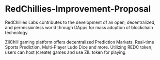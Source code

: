 # RedChillies-Improvement-Proposal

RedChillies Labs contributes to the development of an open, decentralized, and permissionless world through DApps for mass adoption of blockchain technology.

ZilChill gaming platform offers decentralized Prediction Markets, Real-time Sports Prediction, Multi-Player Ludo Dice and more. Utilizing REDC token, users can host (create) games and use ZIL token for playing.


